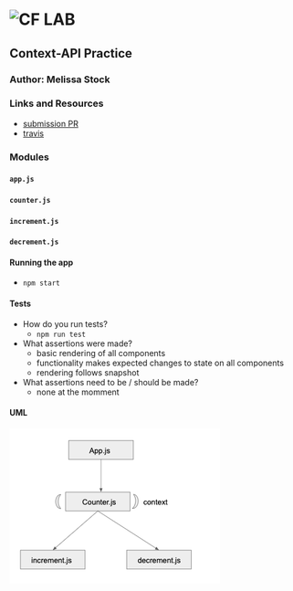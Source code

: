 ![CF](http://i.imgur.com/7v5ASc8.png) LAB
=================================================

## Context-API Practice

### Author: Melissa Stock

### Links and Resources
* [submission PR](https://github.com/401-advancedjs/context-api/pull/1)
* [travis](https://www.travis-ci.com/401-advancedjs/context-api)


### Modules
#### `app.js`
#### `counter.js`
#### `increment.js`
#### `decrement.js`

#### Running the app
* `npm start`
  
#### Tests
* How do you run tests?
  * `npm run test`
* What assertions were made?
  * basic rendering of all components
  * functionality makes expected changes to state on all components
  * rendering follows snapshot
* What assertions need to be / should be made?
  * none at the momment

#### UML
![UML](context-api-UML.png)